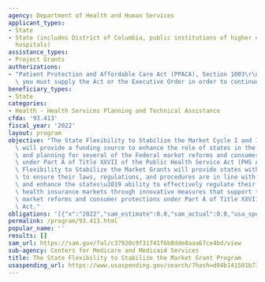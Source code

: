 ```yaml
---
agency: Department of Health and Human Services
applicant_types:
- State
- State (includes District of Columbia, public institutions of higher education and
  hospitals)
assistance_types:
- Project Grants
authorizations:
- "Patient Protection and Affordable Care Act (PPACA), Section 1003\r\nFor all authorizations/amendments,\
  \ you must supply the Act or the Executive Order in order to continue."
beneficiary_types:
- State
categories:
- Health - Health Services Planning and Technical Assistance
cfda: '93.413'
fiscal_year: '2022'
layout: program
objective: "The State Flexibility to Stabilize the Market Cycle I and II Grant Programs\
  \ will provide a funding source to enhance the role of states in the implementation\
  \ and planning for several of the Federal market reforms and consumer protections\
  \ under Part A of Title XXVII of the Public Health Service Act (PHS Act). The State\
  \ Flexibility to Stabilize the Market Grants will provide states with the opportunity\
  \ to ensure their laws, regulations, and procedures are in line with Federal requirements,\
  \ and enhance the states\u2019 ability to effectively regulate their respective\
  \ health insurance markets through innovative measures that support the pre-selected\
  \ market reforms and consumer protections under Part A of Title XXVII of the PHS\
  \ Act."
obligations: '[{"x":"2022","sam_estimate":0.0,"sam_actual":0.0,"usa_spending_actual":-799203.45},{"x":"2023","sam_estimate":0.0,"sam_actual":0.0,"usa_spending_actual":-265520.43},{"x":"2024","sam_estimate":0.0,"sam_actual":0.0,"usa_spending_actual":0.0}]'
permalink: /program/93.413.html
popular_name: ''
results: []
sam_url: https://sam.gov/fal/c37920c9f31f41f6b8dde8aaa67ce4bd/view
sub-agency: Centers for Medicare and Medicaid Services
title: The State Flexibility to Stabilize the Market Grant Program
usaspending_url: https://www.usaspending.gov/search/?hash=d04b141501b7361dce23bb5756f70556
---
```

